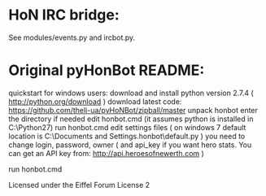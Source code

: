 # HoN IRC bridge:

See modules/events.py and ircbot.py.

# Original pyHonBot README:
quickstart for windows users:
download and install python version 2.7.4 ( http://python.org/download )
download latest code: https://github.com/theli-ua/pyHoNBot/zipball/master
unpack honbot
enter the directory
if needed edit honbot.cmd (it assumes python is installed in C:\Python27)
run honbot.cmd
edit settings files ( on windows 7 default location is C:\Documents and Settings\.honbot\default.py )
you need to change login, password, owner ( and api_key if you want hero stats. You can get an API key from: http://api.heroesofnewerth.com )

run honbot.cmd


Licensed under the Eiffel Forum License 2
